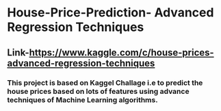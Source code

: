 # House-Price-Prediction- Advanced Regression Techniques
## Link-https://www.kaggle.com/c/house-prices-advanced-regression-techniques

### This project is based on Kaggel Challage i.e to predict the house prices based on lots of features using advance techniques of Machine Learning algorithms.
